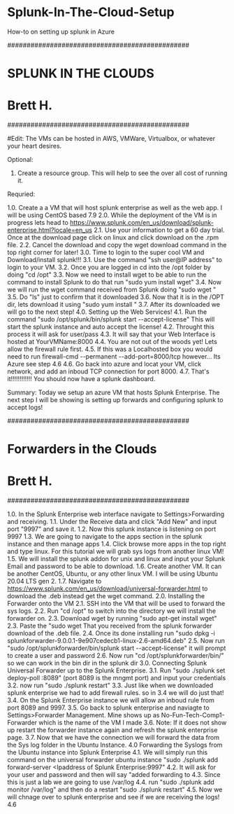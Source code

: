 # Splunk-In-The-Cloud-Setup
How-to on setting up splunk in Azure

###############################################
#            SPLUNK IN THE CLOUDS             #
#                  Brett H.                   #
###############################################

#Edit: The VMs can be hosted in AWS, VMWare, Virtualbox, or whatever your heart desires.

Optional:
1. Create a resource group. This will help to see the over all cost of running it.

Requried:

1.0. Create a a VM that will host splunk enterprise as well as the web app. I will be using CentOS based 7.9
2.0. While the deployment of the VM is in progress lets head to https://www.splunk.com/en_us/download/splunk-enterprise.html?locale=en_us
  2.1. Use your information to get a 60 day trial. Once at the download page click on linux and click download on the .rpm file.
  2.2. Cancel the download and copy the wget download command in the top right corner for later!
3.0. Time to login to the super cool VM and Download/install splunk!!!
  3.1. Use the command "ssh user@IP address" to login to your VM.
  3.2. Once you are logged in cd into the /opt folder by doing "cd /opt"
  3.3. Now we need to install wget to be able to run the command to install Splunk to do that run "sudo yum install wget"
  3.4. Now we will run the wget command received from Splunk doing "sudo wget <Splunk Command>"
  3.5. Do "ls" just to confirm that it downloaded
  3.6. Now that it is in the /OPT dir, lets download it using "sudo yum install <File that was downloaded>"
  3.7. After its downloaded we will go to the next step!
4.0. Setting up the Web Services!
  4.1. Run the command "sudo /opt/splunk/bin/splunk start --accept-license" This will start the splunk instance and auto accept the license!
  4.2. Throught this process it will ask for user/pass
  4.3. It will say that your Web Interface is hosted at YourVMName:8000
  4.4. You are not out of the woods yet! Lets allow the firewall rule first.
  4.5. If this was a Localhosted box you would need to run firewall-cmd --permanent --add-port=8000/tcp however... Its Azure see step 4.6
  4.6. Go back into azure and locat your VM, click network, and add an inboud TCP connection for port 8000.
  4.7. That's it!!!!!!!!!!!! You should now have a splunk dashboard.
  
  Summary: Today we setup an azure VM that hosts Splunk Enterprise. The next step I will be showing is setting up forwards and configuring splunk to accept logs!
  
  
###############################################
#           Forwarders in the Clouds          #
#                  Brett H.                   #
###############################################
  
  
1.0. In the Splunk Enterprise web interface navigate to Settings>Forwarding and receiving.
  1.1. Under the Receive data and click "Add New" and input port "9997" and save it.
  1.2. Now this splunk instance is listening on port 9997 
  1.3. We are going to navigate to the apps section in the splunk instance and then manage apps
  1.4. Click browse more apps in the top right and type linux. For this tutorial we will grab sys logs from another linux VM!
  1.5. We will install the splunk addon for unix and linux and input your Splunk Email and password to be able to download.
  1.6. Create another VM. It can be another CentOS, Ubuntu, or any other linux VM. I will be using Ubuntu 20.04 LTS gen 2.
  1.7. Navigate to https://www.splunk.com/en_us/download/universal-forwarder.html to download the .deb instead get the wget command.
2.0. Installing the Forwarder onto the VM
  2.1. SSH into the VM that will be used to forward the sys logs.
  2.2. Run "cd /opt" to switch into the directory we will install the forwarder on.
  2.3. Download wget by running "sudo apt-get install wget" 
  2.3. Paste the "sudo wget <Splunk install command> That you received from the splunk forwarder download of the .deb file.
  2.4. Once its done installing run "sudo dpkg -i splunkforwarder-9.0.0.1-9e907cedecb1-linux-2.6-amd64.deb"
  2.5. Now run "sudo /opt/splunkforwarder/bin/splunk start --accept-license" it will prompt to create a user and password
  2.6. Now run "cd /opt/splunkforwarder/bin/" so we can work in the bin dir in the splunk dir
3.0. Connecting Splunk Universal Forwarder up to the Splunk Enterprise.
  3.1. Run "sudo ./splunk set deploy-poll <Ip address of splunk enterprise>:8089" (port 8089 is the mngmt port) and input your credentials
  3.2. now run "sudo ./splunk restart"
  3.3. Just like when we downloaded splunk enterprise we had to add firewall rules. so in 3.4 we will do just that!
  3.4. On the Splunk Enterprise instance we will allow an inboud rule from port 8089 and 9997.
  3.5. Go back to splunk enterprise and naviagte to Settings>Forwarder Management. Mine shows up as No-Fun-Tech-Comp1-Forwarder which is the name of the VM I made
  3.6. Note: If it does not show up restart the forwarder instance again and refresh the splunk enterprise page.
  3.7. Now that we have the connection we will forward the data from the Sys log folder in the Ubuntu Instance.
4.0 Forwarding the Syslogs from the Ubuntu instance into Splunk Enterprise
  4.1. We will simply run this command on the universal forwarder ubuntu instance "sudo ./splunk add forward-server <Ipaddress of Splunk Enterprise:9997"
  4.2. It will ask for your user and password and then will say "added forwarding to <Splunk Enterprise IP>
  4.3. Since this is just a lab we are going to use /var/log
  4.4. run "sudo ./splunk add monitor /var/log" and then do a restart "sudo ./splunk restart"
  4.5. Now we will chnage over to splunk enterprise and see if we are receiving the logs!
  4.6
  


